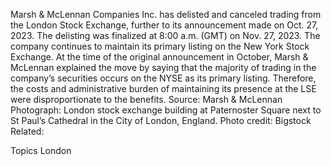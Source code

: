 Marsh & McLennan Companies Inc. has delisted and canceled trading from the London Stock Exchange, further to its announcement made on Oct. 27, 2023.
The delisting was finalized at 8:00 a.m. (GMT) on Nov. 27, 2023.
The company continues to maintain its primary listing on the New York Stock Exchange.
At the time of the original announcement in October, Marsh & McLennan explained the move by saying that the majority of trading in the company’s securities occurs on the NYSE as its primary listing. Therefore, the costs and administrative burden of maintaining its presence at the LSE were disproportionate to the benefits.
Source: Marsh & McLennan
Photograph: London stock exchange building at Paternoster Square next to St Paul’s Cathedral in the City of London, England. Photo credit: Bigstock
Related:

Topics
London
